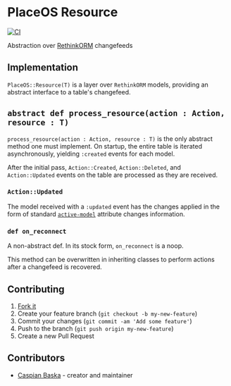 # PlaceOS Resource

[![CI](https://github.com/place-labs/resource/actions/workflows/ci.yml/badge.svg)](https://github.com/place-labs/resource/actions/workflows/ci.yml)

Abstraction over [RethinkORM](https://github.com/spider-gazelle) changefeeds

## Implementation

`PlaceOS::Resource(T)` is a layer over `RethinkORM` models, providing an abstract interface to a table's changefeed.

## `abstract def process_resource(action : Action, resource : T)`

`process_resource(action : Action, resource : T)` is the only abstract method one must implement.
On startup, the entire table is iterated asynchronously, yielding `:created` events for each model.

After the initial pass, `Action::Created`, `Action::Deleted`, and `Action::Updated` events on the table are processed as they are received.

### `Action::Updated`

The model received with a `:updated` event has the changes applied in the form of standard [`active-model`](https://github.com/spider-gazelle/active-model) attribute changes information.


### `def on_reconnect`

A non-abstract def. In its stock form, `on_reconnect` is a noop.

This method can be overwritten in inheriting classes to perform actions after a changefeed is recovered.

## Contributing

1. [Fork it](https://github.com/place-labs/resource/fork)
2. Create your feature branch (`git checkout -b my-new-feature`)
3. Commit your changes (`git commit -am 'Add some feature'`)
4. Push to the branch (`git push origin my-new-feature`)
5. Create a new Pull Request

## Contributors

- [Caspian Baska](https://github.com/caspiano) - creator and maintainer
